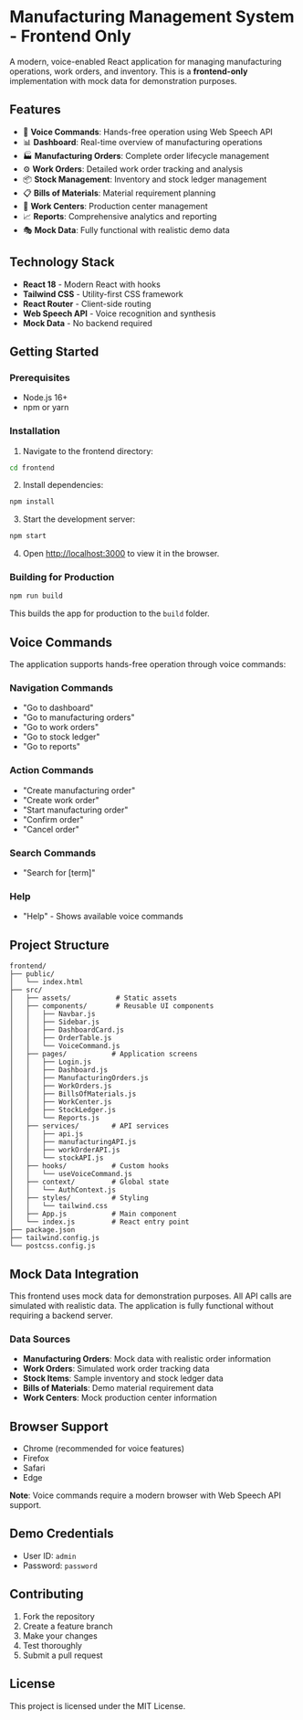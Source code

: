 # Manufacturing Management System - Frontend Only

A modern, voice-enabled React application for managing manufacturing operations, work orders, and inventory. This is a **frontend-only** implementation with mock data for demonstration purposes.

## Features

- 🎤 **Voice Commands**: Hands-free operation using Web Speech API
- 📊 **Dashboard**: Real-time overview of manufacturing operations
- 🏭 **Manufacturing Orders**: Complete order lifecycle management
- ⚙️ **Work Orders**: Detailed work order tracking and analysis
- 📦 **Stock Management**: Inventory and stock ledger management
- 📋 **Bills of Materials**: Material requirement planning
- 🏢 **Work Centers**: Production center management
- 📈 **Reports**: Comprehensive analytics and reporting
- 🎭 **Mock Data**: Fully functional with realistic demo data

## Technology Stack

- **React 18** - Modern React with hooks
- **Tailwind CSS** - Utility-first CSS framework
- **React Router** - Client-side routing
- **Web Speech API** - Voice recognition and synthesis
- **Mock Data** - No backend required

## Getting Started

### Prerequisites

- Node.js 16+ 
- npm or yarn

### Installation

1. Navigate to the frontend directory:
```bash
cd frontend
```

2. Install dependencies:
```bash
npm install
```

3. Start the development server:
```bash
npm start
```

4. Open [http://localhost:3000](http://localhost:3000) to view it in the browser.

### Building for Production

```bash
npm run build
```

This builds the app for production to the `build` folder.

## Voice Commands

The application supports hands-free operation through voice commands:

### Navigation Commands
- "Go to dashboard"
- "Go to manufacturing orders"
- "Go to work orders"
- "Go to stock ledger"
- "Go to reports"

### Action Commands
- "Create manufacturing order"
- "Create work order"
- "Start manufacturing order"
- "Confirm order"
- "Cancel order"

### Search Commands
- "Search for [term]"

### Help
- "Help" - Shows available voice commands

## Project Structure

```
frontend/
├── public/
│   └── index.html
├── src/
│   ├── assets/           # Static assets
│   ├── components/       # Reusable UI components
│   │   ├── Navbar.js
│   │   ├── Sidebar.js
│   │   ├── DashboardCard.js
│   │   ├── OrderTable.js
│   │   └── VoiceCommand.js
│   ├── pages/           # Application screens
│   │   ├── Login.js
│   │   ├── Dashboard.js
│   │   ├── ManufacturingOrders.js
│   │   ├── WorkOrders.js
│   │   ├── BillsOfMaterials.js
│   │   ├── WorkCenter.js
│   │   ├── StockLedger.js
│   │   └── Reports.js
│   ├── services/        # API services
│   │   ├── api.js
│   │   ├── manufacturingAPI.js
│   │   ├── workOrderAPI.js
│   │   └── stockAPI.js
│   ├── hooks/           # Custom hooks
│   │   └── useVoiceCommand.js
│   ├── context/         # Global state
│   │   └── AuthContext.js
│   ├── styles/          # Styling
│   │   └── tailwind.css
│   ├── App.js           # Main component
│   └── index.js         # React entry point
├── package.json
├── tailwind.config.js
└── postcss.config.js
```

## Mock Data Integration

This frontend uses mock data for demonstration purposes. All API calls are simulated with realistic data. The application is fully functional without requiring a backend server.

### Data Sources
- **Manufacturing Orders**: Mock data with realistic order information
- **Work Orders**: Simulated work order tracking data
- **Stock Items**: Sample inventory and stock ledger data
- **Bills of Materials**: Demo material requirement data
- **Work Centers**: Mock production center information

## Browser Support

- Chrome (recommended for voice features)
- Firefox
- Safari
- Edge

**Note**: Voice commands require a modern browser with Web Speech API support.

## Demo Credentials

- User ID: `admin`
- Password: `password`

## Contributing

1. Fork the repository
2. Create a feature branch
3. Make your changes
4. Test thoroughly
5. Submit a pull request

## License

This project is licensed under the MIT License.
